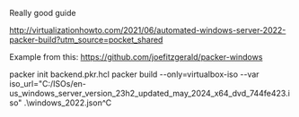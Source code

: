Really good guide

http://virtualizationhowto.com/2021/06/automated-windows-server-2022-packer-build?utm_source=pocket_shared

Example from this: https://github.com/joefitzgerald/packer-windows

packer init backend.pkr.hcl
packer   build --only=virtualbox-iso --var iso_url="C:/ISOs/en-us_windows_server_version_23h2_updated_may_2024_x64_dvd_744fe423.iso"  .\windows_2022.json^C
